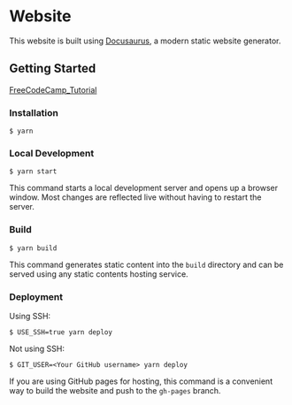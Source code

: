 # Website

This website is built using [Docusaurus](https://docusaurus.io/), a modern static website generator.

## Getting Started
[FreeCodeCamp_Tutorial](https://www.freecodecamp.org/news/set-up-docs-as-code-with-docusaurus-and-github-actions/)

### Installation

```
$ yarn
```

### Local Development

```
$ yarn start
```

This command starts a local development server and opens up a browser window. Most changes are reflected live without having to restart the server.

### Build

```
$ yarn build
```

This command generates static content into the `build` directory and can be served using any static contents hosting service.

### Deployment

Using SSH:

```
$ USE_SSH=true yarn deploy
```

Not using SSH:

```
$ GIT_USER=<Your GitHub username> yarn deploy
```

If you are using GitHub pages for hosting, this command is a convenient way to build the website and push to the `gh-pages` branch.


